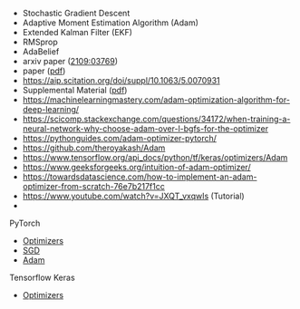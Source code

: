<!-- wp:list -->
<ul><li>Stochastic Gradient Descent</li>
    <li>Adaptive Moment Estimation Algorithm (Adam)</li>
    <li>Extended Kalman Filter (EKF)</li>
    <li>RMSprop</li>
    <li>AdaBelief</li>
    <li>arxiv paper (<a href="https://arxiv.org/abs/2109.03769">2109:03769</a>)</li><li>paper (<a href="https://www.diva-portal.org/smash/get/diva2:1627223/FULLTEXT01.pdf">pdf</a>)</li>
    <li><a href="https://aip.scitation.org/doi/suppl/10.1063/5.0070931">https://aip.scitation.org/doi/suppl/10.1063/5.0070931</a></li>
    <li>Supplemental Material (<a href="https://aip-prod-cdn.literatumonline.com/journals/content/jcp/2021/jcp.2021.155.issue-20/5.0070931/20211125/suppl/si.pdf?b92b4ad1b4f274c7087751811cabb28b62de34c95ad03a03114035292b3d3ba39211f1b2d571a3737559612822989685ad18695a62d8b406701302b3928bece3d61448ba7b18fbd6f498ea49ae63b8eb049edc14a944dca8ead85ba9d0482e307de19b9946fb85b25d769b18ca31d016851d150393c67cded4b1402a7902a4c6">pdf</a>)</li>
    <li><a href="https://machinelearningmastery.com/adam-optimization-algorithm-for-deep-learning/">https://machinelearningmastery.com/adam-optimization-algorithm-for-deep-learning/</a></li>
    <li><a href="https://scicomp.stackexchange.com/questions/34172/when-training-a-neural-network-why-choose-adam-over-l-bgfs-for-the-optimizer">https://scicomp.stackexchange.com/questions/34172/when-training-a-neural-network-why-choose-adam-over-l-bgfs-for-the-optimizer</a></li>
    <li><a href="https://pythonguides.com/adam-optimizer-pytorch/">https://pythonguides.com/adam-optimizer-pytorch/</a></li>
    <li><a href="https://github.com/theroyakash/Adam">https://github.com/theroyakash/Adam</a></li>
    <li><a href="https://www.tensorflow.org/api_docs/python/tf/keras/optimizers/Adam">https://www.tensorflow.org/api_docs/python/tf/keras/optimizers/Adam</a></li>
    <li><a href="https://www.geeksforgeeks.org/intuition-of-adam-optimizer/">https://www.geeksforgeeks.org/intuition-of-adam-optimizer/</a></li>
        <li><a href="https://towardsdatascience.com/how-to-implement-an-adam-optimizer-from-scratch-76e7b217f1cc">https://towardsdatascience.com/how-to-implement-an-adam-optimizer-from-scratch-76e7b217f1cc</a></li>
    <li><a href="https://www.youtube.com/watch?v=JXQT_vxqwIs">https://www.youtube.com/watch?v=JXQT_vxqwIs</a> (Tutorial)</li>
    <li></li>
</ul>
<!-- /wp:list -->

PyTorch
- [Optimizers](https://pytorch.org/docs/stable/optim.html)
- [SGD](https://pytorch.org/docs/stable/generated/torch.optim.SGD.html#torch.optim.SGD)
- [Adam](https://pytorch.org/docs/stable/generated/torch.optim.Adam.html#torch.optim.Adam)

Tensorflow Keras
- [Optimizers](https://www.tensorflow.org/api_docs/python/tf/keras/optimizers)

